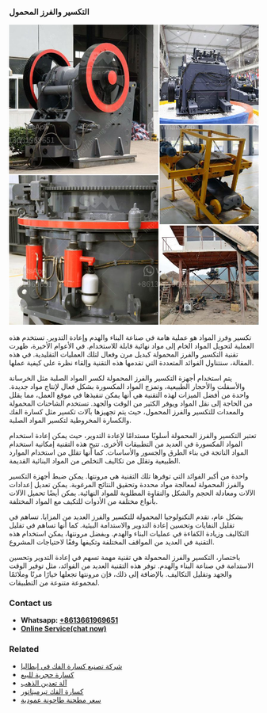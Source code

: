 <h3>التكسير والفرز المحمول</h3><img src='1701850528.jpg' alt=''><p>تكسير وفرز المواد هو عملية هامة في صناعة البناء والهدم وإعادة التدوير. تستخدم هذه العملية لتحويل المواد الخام إلى مواد نهائية قابلة للاستخدام. في الأعوام الأخيرة، ظهرت تقنية التكسير والفرز المحمولة كبديل مرن وفعال لتلك العمليات التقليدية. في هذه المقالة، سنتناول الفوائد المتعددة التي تقدمها هذه التقنية وإلقاء نظرة على كيفية عملها.</p><p>يتم استخدام أجهزة التكسير والفرز المحمولة لكسر المواد الصلبة مثل الخرسانة والأسفلت والأحجار الطبيعية، وتمزج المواد المكسورة بشكل فعال لإنتاج مواد جديدة. واحدة من أفضل الميزات لهذه التقنية هي أنها يمكن تنفيذها في موقع العمل، مما يقلل من الحاجة إلى نقل المواد ويوفر الكثير من الوقت والجهد. تستخدم الشاحنات المحمولة والمعدات للتكسير والفرز المحمول، حيث يتم تجهيزها بآلات تكسير مثل كسارة الفك والكسارة المخروطية لتكسير المواد الصلبة.</p><p>تعتبر التكسير والفرز المحمولة أسلوبًا مستدامًا لإعادة التدوير، حيث يمكن إعادة استخدام المواد المكسورة في العديد من التطبيقات الأخرى. تتيح هذه التقنية إمكانية استخدام المواد الناتجة في بناء الطرق والجسور والأساسات. كما أنها تقلل من استخدام الموارد الطبيعية وتقلل من تكاليف التخلص من المواد البنائية القديمة.</p><p>واحدة من أكبر الفوائد التي توفرها تلك التقنية هي مرونتها. يمكن ضبط أجهزة التكسير والفرز المحمولة لمعالجة مواد محددة وتحقيق النتائج المرغوبة. يمكن تعديل إعدادات الآلات ومعادلة الحجم والشكل والنقاوة المطلوبة للمواد النهائية. يمكن أيضًا تحميل الآلات بأنواع مختلفة من الأدوات للتكيف مع المواد المختلفة.</p><p>بشكل عام، تقدم التكنولوجيا المحمولة للتكسير والفرز العديد من المزايا. تساهم في تقليل النفايات وتحسين إعادة التدوير والاستدامة البيئية. كما أنها تساهم في تقليل التكاليف وزيادة الكفاءة في عمليات البناء والهدم. وبفضل مرونتها، يمكن استخدام هذه التقنية في العديد من المواقف المختلفة وتكيفها وفقًا لاحتياجات المشروع.</p><p>باختصار، التكسير والفرز المحمولة هي تقنية مهمة تسهم في إعادة التدوير وتحسين الاستدامة في صناعة البناء والهدم. توفر هذه التقنية العديد من الفوائد، مثل توفير الوقت والجهد وتقليل التكاليف. بالإضافة إلى ذلك، فإن مرونتها تجعلها خيارًا مرنًا وملائمًا لمجموعة متنوعة من التطبيقات.</p><h3>Contact us</h3><ul><li><strong>Whatsapp:&nbsp;<a href="https://wa.me/8613661969651">+8613661969651</a></strong></li><li><a href="https://swt.shibang-china.com/?git&amp;zhl&amp;التكسير والفرز المحمول"><strong>Online Service(chat now)</strong></a></li></ul><h3>Related</h3><ul><li><a href='شركة تصنيع كسارة الفك في إيطاليا.md'>شركة تصنيع كسارة الفك في إيطاليا</a></li><li><a href='كسارة حجرية للبيع.md'>كسارة حجرية للبيع</a></li><li><a href='آلة تعدين الذهب.md'>آلة تعدين الذهب</a></li><li><a href='كسارة الفك تيرميناتور.md'>كسارة الفك تيرميناتور</a></li><li><a href='سعر مطحنة طاحونة عمودية.md'>سعر مطحنة طاحونة عمودية</a></li></ul>